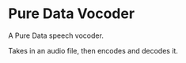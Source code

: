 # Pure Data Vocoder

A Pure Data speech vocoder.

Takes in an audio file, then encodes and decodes it.
